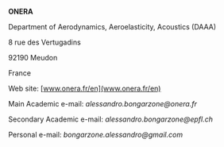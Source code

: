 **ONERA**

Department of Aerodynamics, Aeroelasticity, Acoustics (DAAA)

8 rue des Vertugadins

92190 Meudon

France  

Web site:  [www.onera.fr/en](www.onera.fr/en)

Main Academic e-mail: _alessandro.bongarzone@onera.fr_

Secondary Academic e-mail: _alessandro.bongarzone@epfl.ch_

Personal e-mail: _bongarzone.alessandro@gmail.com_

